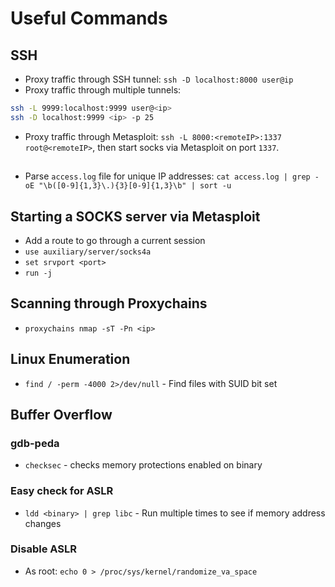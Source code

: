 # Useful Commands

## SSH
- Proxy traffic through SSH tunnel: `ssh -D localhost:8000 user@ip`
- Proxy traffic through multiple tunnels:
```bash
ssh -L 9999:localhost:9999 user@<ip>
ssh -D localhost:9999 <ip> -p 25
```
- Proxy traffic through Metasploit: `ssh -L 8000:<remoteIP>:1337 root@<remoteIP>`, then start socks via Metasploit on port `1337`.

## 
- Parse `access.log` file for unique IP addresses: `cat access.log | grep -oE "\b([0-9]{1,3}\.){3}[0-9]{1,3}\b" | sort -u `

## Starting a SOCKS server via Metasploit
- Add a route to go through a current session
- `use auxiliary/server/socks4a`
- `set srvport <port>`
- `run -j`

## Scanning through Proxychains
- `proxychains nmap -sT -Pn <ip>`

## Linux Enumeration
- `find / -perm -4000 2>/dev/null` - Find files with SUID bit set

## Buffer Overflow

### gdb-peda
- `checksec` - checks memory protections enabled on binary

### Easy check for ASLR
- `ldd <binary> | grep libc` - Run multiple times to see if memory address changes

### Disable ASLR
- As root: `echo 0 > /proc/sys/kernel/randomize_va_space`
